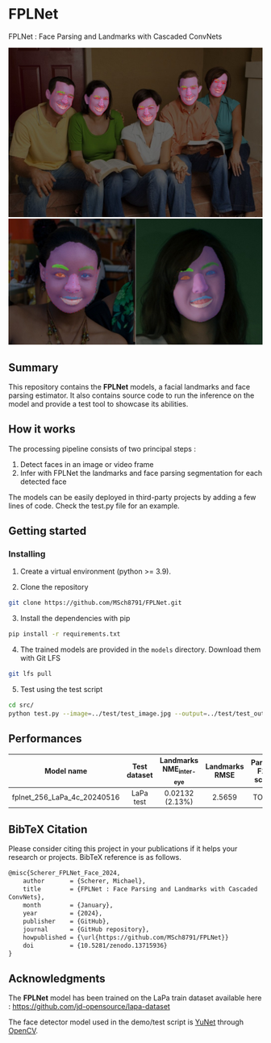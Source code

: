 # FPLNet
FPLNet : Face Parsing and Landmarks with Cascaded ConvNets

![demo](doc/image1.jpg)
![demo](doc/image2.jpg)

## Summary

This repository contains the <b>FPLNet</b> models, a facial landmarks and face parsing estimator. It also contains source code to run the inference on the model and provide a test tool to showcase its abilities.

## How it works

The processing pipeline consists of two principal steps :
1. Detect faces in an image or video frame
2. Infer with FPLNet the landmarks and face parsing segmentation for each detected face

The models can be easily deployed in third-party projects by adding a few lines of code. Check the test.py file for an example.

## Getting started
### Installing

1. Create a virtual environment (python >= 3.9).

2. Clone the repository
```bash
git clone https://github.com/MSch8791/FPLNet.git
```

3. Install the dependencies with pip
```bash
pip install -r requirements.txt
```

4. The trained models are provided in the `models` directory. Download them with Git LFS
```bash
git lfs pull
```

5. Test using the test script
```bash
cd src/
python test.py --image=../test/test_image.jpg --output=../test/test_output.jpg
```

## Performances

Model name | Test dataset | Landmarks NME<sub>inter-eye</sub> | Landmarks RMSE | Parsing F1-score |
:---: | :---: | :---: | :---: | :---: |
fplnet_256_LaPa_4c_20240516 | LaPa test | 0.02132 (2.13%) | 2.5659 | TO DO |

## BibTeX Citation

Please consider citing this project in your publications if it helps your research or projects. BibTeX reference is as follows.
```
@misc{Scherer_FPLNet_Face_2024,
    author       = {Scherer, Michael},
    title        = {FPLNet : Face Parsing and Landmarks with Cascaded ConvNets},
    month        = {January},
    year         = {2024},
    publisher    = {GitHub},
    journal      = {GitHub repository},
    howpublished = {\url{https://github.com/MSch8791/FPLNet}}
	doi			 = {10.5281/zenodo.13715936}
}
```

## Acknowledgments

The <b>FPLNet</b> model has been trained on the LaPa train dataset available here : https://github.com/jd-opensource/lapa-dataset

The face detector model used in the demo/test script is [YuNet](https://github.com/ShiqiYu/libfacedetection) through [OpenCV](https://github.com/opencv).
